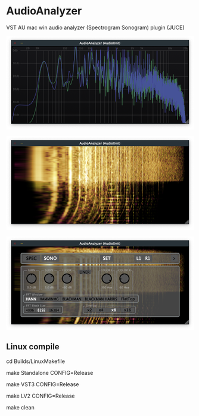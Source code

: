 # AudioAnalyzer
VST AU mac win audio analyzer (Spectrogram Sonogram) plugin (JUCE)


![screenshot1](spectrogram.png  "Spectrogram")


![screenshot2](sonogram.png  "Sonogram")


![screenshot3](options.png  "Options")



## Linux compile

cd Builds/LinuxMakefile

make Standalone CONFIG=Release

make VST3 CONFIG=Release

make LV2 CONFIG=Release

make clean

